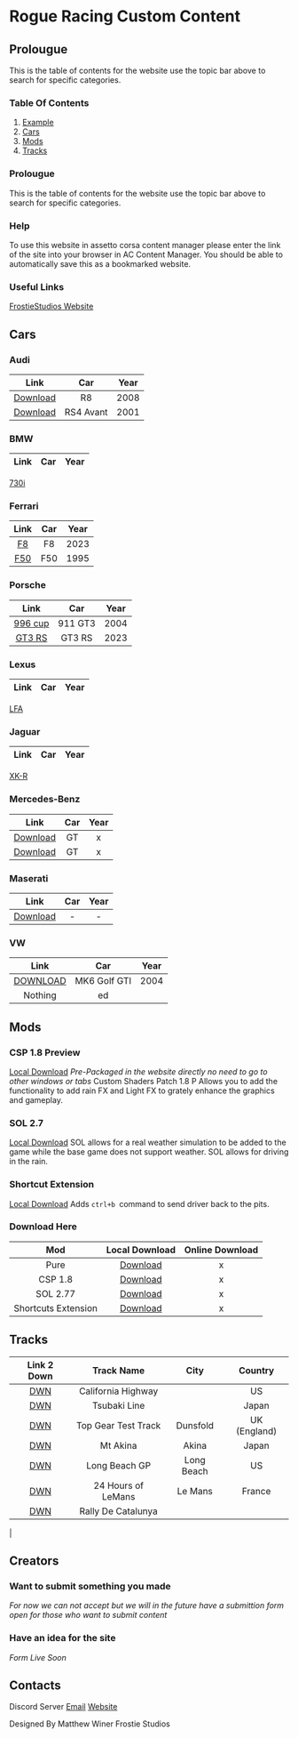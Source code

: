 # Rogue Racing Custom Content

## Prolougue
This is the table of contents for the website use the topic bar above to search for specific categories.
### Table Of Contents
1. [Example](##Prolouge)
2. [Cars](#Cars)
3. [Mods](#Mods)
4. [Tracks](#Tracks)
### Prolougue
This is the table of contents for the website use the topic bar above to search for specific categories.

### Help
To use this website in assetto corsa content manager please enter the link of the site into your browser in AC Content Manager. You should be able to automatically save this as a bookmarked website.

### Useful Links
[FrostieStudios Website](https://frostiestudios.github.io)

## Cars
### Audi
|Link|Car|Year|
|:-:|:-:|:-:|
[Download](https://mega.nz/file/UPYmTRjA#KQ5HWboz9FA2VbXnS00950i5m2fpiqIsptEWrg-wusE)| R8 | 2008|
[Download](https://www.mediafire.com/file/l3hjvkpjcor8ud7/audi_rs4_avant_b5_2001_1.0.rar/file)|RS4 Avant|2001|
### BMW
|Link|Car|Year|
|:-:|:-:|:-:|
[730i](https://drive.google.com/file/d/1xmjlgEdj_i79IhSaH_-h1TfjVQYUwXlb/view)
### Ferrari
|Link|Car|Year|
|:-:|:-:|:-:|
[F8](content/rollovers_ferrari_f8_tributo.rar)| F8 |2023|
[F50](https://mega.nz/file/e3Jj3Qya#rhdu23YhbSuKnrT2wziZBg_yt87N9kuCFvQW59wi_Lo)|F50|1995|

### Porsche
|Link|Car|Year|
|:-:|:-:|:-:|
[996 cup](https://www.mediafire.com/file/cx599opyji00x2o/porsche_996_cup_2004_1.0.rar/file)|911 GT3|2004|
[GT3 RS](https://drive.google.com/file/d/13yxpWatKEAGSjJ6vr9mk2kHf53uytoVJ/view?usp=sharing)|GT3 RS|2023|

### Lexus
|Link|Car|Year|
|:-:|:-:|:-:|
[LFA](https://www.mediafire.com/file/eqrhyqxoq7r8m6h/Lexus_LFA_Pack_V1.1.zip/file)
### Jaguar
|Link|Car|Year|
|:-:|:-:|:-:|
[XK-R](https://mega.nz/file/hXxBQSgL#KVVmrTVZtcg1Z5RxlE35Zs9U68XeO-I_6y43DxRuxiU)

### Mercedes-Benz
|Link|Car|Year|
|:-:|:-:|:-:|
[Download](https://mega.nz/file/9MhRUQaD#HX6vGD6MqmRE3MmC6Eb9vriGTDi3lE1eZsB97Engcdk)|GT|x|
[Download](https://drive.google.com/file/d/1HDCcBHFPdYHlEM_t6RYfJbgRg8d7qn9q/view?usp=share_link)|GT|x|
### Maserati
|Link|Car|Year|
|:-:|:-:|:-:|
[Download](https://mega.nz/file/AeJTiKzD#1Bm3ZNeKmbIc0lCoFqFir6cJac3b7C9FN97RR8vipcA)|-|-|

### VW
|Link|Car|Year|
|:-:|:-:|:-:|
|[DOWNLOAD](https://drive.google.com/file/d/1QtUvNzu0M9MG83BNM2VCNv2NYcGm3Jbk/view?usp=share_link)| MK6 Golf GTI | 2004
|Nothing|ed|

## Mods
### CSP 1.8 Preview
[Local Download](content/csp.zip) 
*Pre-Packaged in the website directly no need to go to other windows or tabs*
Custom Shaders Patch 1.8 P Allows you to add the functionality to add rain FX and Light FX to grately enhance the graphics and gameplay.

### SOL 2.7
[Local Download]()
SOL allows for a real weather simulation to be added to the game while the base game does not support weather.  SOL allows for driving in the rain.

### Shortcut Extension
[Local Download](content/shortcut.zip)
Adds `ctrl+b `command to send driver back to the pits.

### Download Here
|Mod|Local Download|Online Download|
|:-:|:-:|:-:|
|Pure|[Download](content/pure.zip)|x|
|CSP 1.8|[Download](content/csp.zip)|x|
|SOL 2.77|[Download](content/sol.zip)|x|
|Shortcuts Extension|[Download](content/shortcut.zip)|x|

## Tracks

|Link 2 Down|Track Name|City|Country|
|:-:|:-:|:-:|:-:|
|[DWN](https://www.mediafire.com/file/pkgf0bksgib8yn0/rt_california_highway.7z/file)| California Highway | |US|
|[DWN](https://sharemods.com/j1gkps7vhx84/ek_tsubaki_line.rar.html)|Tsubaki Line||Japan|
|[DWN](acmanager://install?url=https%3A%2F%2Ffiles.assettocorsaclub.com%2Ffile%2Facclub-files%2Fd4b240%2Ftopgear101.zip)|Top Gear Test Track|Dunsfold|UK (England)|
|[DWN](https://drive.google.com/file/d/1QT7TpMaD4md6f4yQ0yLuOmodyNvI7k0o/view)|Mt Akina|Akina|Japan|
|[DWN](https://mega.nz/file/ugRy3RDI#Q_hpKjfS1k_bPFmO5dMNDa91Fh6EXD0uQmjKf0IH4PU)|Long Beach GP|Long Beach|US|
|[DWN](https://www.racedepartment.com/downloads/circuit-24h-lemans.2482/download)|24 Hours of LeMans|Le Mans|France|
|[DWN](https://www.racedepartment.com/downloads/rally-de-catalunya-coll-de-la-teixeta-shakedown-2021.38091/)|Rally De Catalunya|||
|

## Creators
### Want to submit something you made
*For now we can not accept but we will in the future have a submittion form open for those who want to submit content*

### Have an idea for the site
*Form Live Soon*

## Contacts
Discord Server
[Email](frostiestudios@proton.me)
[Website](https://frostiestudios.github.io)

Designed By Matthew Winer
Frostie Studios
